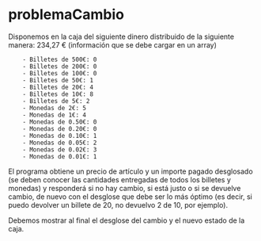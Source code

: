 # problemaCambio

Disponemos en la caja del siguiente dinero distribuido de la siguiente manera: 234,27 € (información que se debe cargar en un array)

```
    - Billetes de 500€: 0
    - Billetes de 200€: 0
    - Billetes de 100€: 0
    - Billetes de 50€: 1 
    - Billetes de 20€: 4
    - Billetes de 10€: 8
    - Billetes de 5€: 2
    - Monedas de 2€: 5
    - Monedas de 1€: 4
    - Monedas de 0.50€: 0
    - Monedas de 0.20€: 0
    - Monedas de 0.10€: 1
    - Monedas de 0.05€: 2
    - Monedas de 0.02€: 3
    - Monedas de 0.01€: 1

```

El programa obtiene un precio de artículo y un importe pagado desglosado (se deben conocer las cantidades entregadas de todos los billetes y monedas) y responderá si no hay cambio, si está justo o si se devuelve cambio, de nuevo con el desglose que debe ser lo más óptimo (es decir, si puedo devolver un billete de 20, no devuelvo 2 de 10, por ejemplo). 

Debemos mostrar al final el desglose del cambio y el nuevo estado de la caja.
